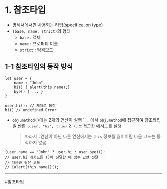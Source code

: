 # 1. 참조타입

- 명세서에서만 사용되는 타입(specification type)
- `(base, name, strict)`의 형태
  - `base` : 객체
  - `name` : 프로퍼티 이름
  - `strict` : 엄격모드

## 1-1 참조타입의 동작 방식

```
let user = {
	name : "John",
	hi() { alert(this.name);}
	bye() { ... }
}

user.hi(); // 제대로 동작
hi() // undefined Error
```

- `obj.method()`에는 2개의 연산이 실행 1. `.` 에서 `obj.method`에 접근하여 참조타입을 반환 `(user, "hi", true)` 2. `()`는 접근한 메서드를 실행
  > 따라서 `.`연산이 아닌 다른 연산에서는 `this` 정보를 잃어버림
  > 다음 코드는 동작하지 않음

```
(user.name == "John" ? user.hi : user.bye)();
// user.hi 메서드를 ()에 전달할 때 함수 값만 전달
// 다음과 같은 코드
// {alert(this.name)}();
```

---

#참조타입
